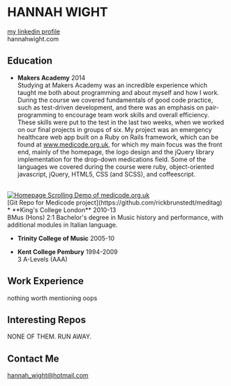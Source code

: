 HANNAH WIGHT
============

[my linkedin profile](http://uk.linkedin.com/pub/hannah-wight/83/363/25b/) <br>
hannahwight.com


Education
---------

* **Makers Academy** 2014<br> 
Studying at Makers Academy was an incredible experience which taught me both about programming and about myself and how I work.  During the course we covered fundamentals of good code practice, such as test-driven development, and there was an emphasis on pair-programming to encourage team work skills and overall efficiency.  These skills were put to the test in the last two weeks, when we worked on our final projects in groups of six.  My project was an emergency healthcare web app built on a Ruby on Rails framework, which can be found at www.medicode.org.uk, for which my main focus was the front end, mainly of the homepage, the logo design and the jQuery library implementation for the drop-down medications field.  Some of the languages we covered during the course were ruby, object-oriented javascript, jQuery, HTML5, CSS (and SCSS), and coffeescript.  
<br> 
<a href="http://makeagif.com/xNGAVo" title="Homepage Scrolling Demo of medicode.org.uk"><img src="http://cdn.makeagif.com/media/5-13-2014/xNGAVo.gif" alt="Homepage Scrolling Demo of medicode.org.uk"></a>
<br>
[Git Repo for Medicode project](https://github.com/rickbrunstedt/meditag)
<br>
* **King's College London** 2010-13<br>
	BMus (Hons) 2:1
	Bachelor's degree in Music history and performance, with additional modules in Italian language.

* **Trinity College of Music** 2005-10<br>

* **Kent College Pembury** 1994-2009<br>
	3 A-Levels (AAA)

Work Experience
---------------

nothing worth mentioning oops


Interesting Repos
-----------------

NONE OF THEM.  RUN AWAY.


Contact Me
----------

hannah_wight@hotmail.com
